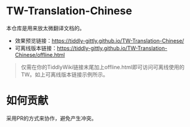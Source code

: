 # TW-Translation-Chinese

本仓库是用来放太微翻译文档的。

- 效果预览链接：https://tiddly-gittly.github.io/TW-Translation-Chinese/
- 可离线版本链接：https://tiddly-gittly.github.io/TW-Translation-Chinese/offline.html 

> 仅需在你的TiddlyWiki链接末尾加上offline.html即可访问可离线使用的TW。如上可离线版本链接示例所示。

# 如何贡献

采用PR的方式来协作，避免产生冲突。